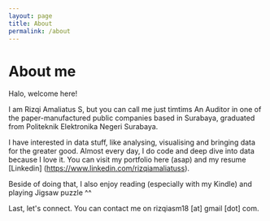 ```yaml
---
layout: page
title: About
permalink: /about
---
```


# About me 

Halo, welcome here!

I am Rizqi Amaliatus S, but you can call me just timtims
An Auditor in one of the paper-manufactured public companies based in Surabaya, graduated from Politeknik Elektronika Negeri Surabaya.

I have interested in data stuff, like analysing, visualising and bringing data for the greater good. 
Almost every day, I do code and deep dive into data because I love it. You can visit my portfolio here (asap) and my resume [Linkedin] (https://www.linkedin.com/rizqiamaliatuss).

Beside of doing that, I also enjoy reading (especially with my Kindle) and playing Jigsaw puzzle ^^

Last, let's connect. You can contact me on rizqiasm18 [at] gmail [dot] com. 


